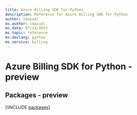 ```yaml
---
title: Azure Billing SDK for Python
description: Reference for Azure Billing SDK for Python
author: lmazuel
ms.author: lmazuel
ms.data: 07/14/2023
ms.topic: reference
ms.devlang: python
ms.service: billing
---
```

# Azure Billing SDK for Python - preview
## Packages - preview
[!INCLUDE [packages](billing-index.md)]